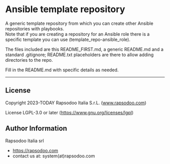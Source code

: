 # Ansible template repository #
A generic template repository from which you can create other Ansible repositories with playbooks.  
Note that if you are creating a repository for an Ansible role there is a specific template you can use (template\_repo-ansible\_role).

The files included are this README\_FIRST.md, a generic README.md and a standard .gitignore; README.txt placeholders are there to allow adding directories to the repo.

Fill in the README.md with specific details as needed.  

---
License
-------
Copyright 2023-TODAY Rapsodoo Italia S.r.L. (www.rapsodoo.com)

License LGPL-3.0 or later (https://www.gnu.org/licenses/lgpl)

Author Information
------------------
Rapsodoo Italia srl
 - https://rapsodoo.com
 - contact us at: system(at)rapsodoo.com

